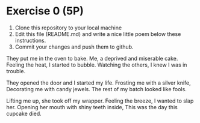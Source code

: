  # Exercise 0 (5P)

1) Clone this repository to your local machine
2) Edit this file (README.md) and write a nice little poem below these instructions.
3) Commit your changes and push them to github.

They put me in the oven to bake.
Me, a deprived and miserable cake.
Feeling the heat, I started to bubble.
Watching the others, I knew I was in trouble.

They opened the door and I started my life.
Frosting me with a silver knife,
Decorating me with candy jewels.
The rest of my batch looked like fools.

Lifting me up, she took off my wrapper.
Feeling the breeze, I wanted to slap her.
Opening her mouth with shiny teeth inside,
This was the day this cupcake died.
